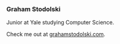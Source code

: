 ### Graham Stodolski
Junior at Yale studying Computer Science.

Check me out at [grahamstodolski.com](https://grahamstodolski.com/).
